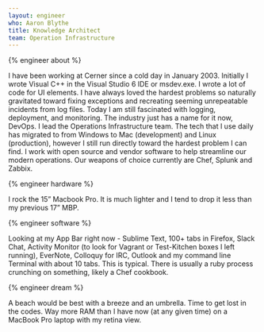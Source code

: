 ```yaml
---
layout: engineer
who: Aaron Blythe
title: Knowledge Architect
team: Operation Infrastructure
---
```


{% engineer about %}

I have been working at Cerner since a cold day in January 2003.  Initially I wrote Visual C++ in the Visual Studio 6 IDE or msdev.exe.  I wrote a lot of code for UI elements.  I have always loved the hardest problems so naturally gravitated toward fixing exceptions and recreating seeming unrepeatable incidents from log files.  Today I am still fascinated with logging, deployment, and monitoring.  The industry just has a name for it now, DevOps.  I lead the Operations Infrastructure team.  The tech that I use daily has migrated to from Windows to Mac (development) and Linux (production), however I still run directly toward the hardest problem I can find.  I work with open source and vendor software to help streamline our modern operations.  Our weapons of choice currently are Chef, Splunk and Zabbix.


{% engineer hardware %}

I rock the 15” Macbook Pro.  It is much lighter and I tend to drop it less than my previous 17” MBP.

{% engineer software %}

Looking at my App Bar right now - Sublime Text, 100+ tabs in Firefox, Slack Chat, Activity Monitor (to look for Vagrant or Test-Kitchen boxes I left running), EverNote, Colloquy for IRC, Outlook and my command line Terminal with about 10 tabs.  This is typical.  There is usually a ruby process crunching on something, likely a Chef cookbook.

{% engineer dream %}

A beach would be best with a breeze and an umbrella.  Time to get lost in the codes.  Way more RAM than I have now (at any given time) on a MacBook Pro laptop with my retina view.
